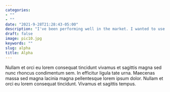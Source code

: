 ```yaml
---
categories:
- ""
- ""
date: "2021-9-28T21:28:43-05:00"
description: "I've been performing well in the market. I wanted to use R to figure out exactly how well I've been doing compared to the market."
draft: false
image: pic10.jpg
keywords: ""
slug: alpha
title: Alpha
---
```


Nullam et orci eu lorem consequat tincidunt vivamus et sagittis magna sed nunc rhoncus condimentum sem. In efficitur ligula tate urna. Maecenas massa sed magna lacinia magna pellentesque lorem ipsum dolor. Nullam et orci eu lorem consequat tincidunt. Vivamus et sagittis tempus.